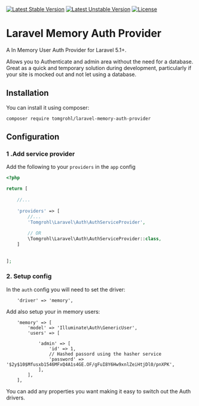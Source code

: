 [![Latest Stable Version](https://poser.pugx.org/tomgrohl/laravel-memory-auth-provider/v/stable)](https://packagist.org/packages/tomgrohl/laravel-memory-auth-provider)
[![Latest Unstable Version](https://poser.pugx.org/tomgrohl/laravel-memory-auth-provider/v/unstable)](https://packagist.org/packages/tomgrohl/laravel-memory-auth-provider)
[![License](https://poser.pugx.org/tomgrohl/laravel-memory-auth-provider/license)](https://packagist.org/packages/tomgrohl/laravel-memory-auth-provider)

# Laravel Memory Auth Provider

A In Memory User Auth Provider for Laravel 5.1+.

Allows you to Authenticate and admin area without the need for a database. 
Great as a quick and temporary solution during development, 
particularly if your site is mocked out and not let using a database.


## Installation

You can install it using composer:

`composer require tomgrohl/laravel-memory-auth-provider`


## Configuration

### 1 .Add service provider

Add the following to your `providers` in the `app` config

```php
<?php

return [
    
    //...
    
    'providers' => [
        //...    
        'Tomgrohl\Laravel\Auth\AuthServiceProvider',
        
        // OR
        \Tomgrohl\Laravel\Auth\AuthServiceProvider::class,
    ]
    
    
];

```

### 2. Setup config

In the `auth` config you will need to set the driver:

```
    'driver' => 'memory',
```

Add also setup your in memory users:

```
    'memory' => [
        'model' => 'Illuminate\Auth\GenericUser',
        'users' => [
    
            'admin' => [
                'id' => 1,
                // Hashed passord using the hasher service
                'password' => '$2y$10$Mfusxb1546MFxQ4A1s4GE.OF/gFuI8Y6Hw9xnlZeiHtjDl0/pnXPK',
            ],
        ],
    ],
```

You can add any properties you want making it easy to switch out the Auth drivers.